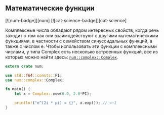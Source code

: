 ## Математические функции

[![num-badge]][num] [![cat-science-badge]][cat-science]

Комплексные числа обладают рядом интересных свойств, когда речь заходит о том как они взаимодействуют с другими математическими функциями, в частности с семейством синусоидальных функций, а также с числом e. Чтобы использовать эти функции с комплексными числами, у типа Complex есть несколько встроенных функций, все из которых можно найти здесь: [`num::complex::Complex`].

```rust
extern crate num;

use std::f64::consts::PI;
use num::complex::Complex;

fn main() {
    let x = Complex::new(0.0, 2.0*PI);

    println!("e^(2i * pi) = {}", x.exp()); // =~1
}
```


[`num::complex::Complex`]: https://autumnai.github.io/cuticula/num/complex/struct.Complex.html